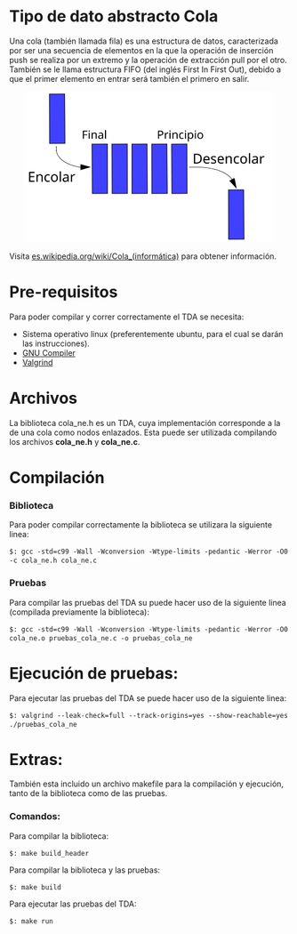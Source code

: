 # Tipo de dato abstracto Cola

Una cola (también llamada fila) es una estructura de datos, caracterizada por ser una secuencia de elementos en la que la operación de inserción push se realiza por un extremo y la operación de extracción pull por el otro. También se le llama estructura FIFO (del inglés First In First Out), debido a que el primer elemento en entrar será también el primero en salir.

<p align="center">
  <img width="450" src="https://github.com/P-Jonathan/sources/blob/master/img/Cola.svg">
</p>

Visita [es.wikipedia.org/wiki/Cola_(informática)](https://es.wikipedia.org/wiki/Cola_(inform%C3%A1tica)) para obtener información.

# Pre-requisitos

Para poder compilar y correr correctamente el TDA se necesita:

- Sistema operativo linux (preferentemente ubuntu, para el cual se darán las instrucciones).
- [GNU Compiler](https://gcc.gnu.org/install/index.html)
- [Valgrind](http://www.valgrind.org/downloads/current.html)

# Archivos

La biblioteca cola_ne.h es un TDA, cuya implementación corresponde a la de una cola como nodos enlazados. Esta puede ser utilizada compilando los archivos **cola_ne.h** y **cola_ne.c**.

# Compilación

### Biblioteca 

Para poder compilar correctamente la biblioteca se utilizara la siguiente linea:

```
$: gcc -std=c99 -Wall -Wconversion -Wtype-limits -pedantic -Werror -O0 -c cola_ne.h cola_ne.c
```

### Pruebas

Para compilar las pruebas del TDA su puede hacer uso de la siguiente linea (compilada previamente la biblioteca):

```
$: gcc -std=c99 -Wall -Wconversion -Wtype-limits -pedantic -Werror -O0 cola_ne.o pruebas_cola_ne.c -o pruebas_cola_ne
```

# Ejecución de pruebas:

Para ejecutar las pruebas del TDA se puede hacer uso de la siguiente linea:

```
$: valgrind --leak-check=full --track-origins=yes --show-reachable=yes ./pruebas_cola_ne
```

# Extras:
También esta incluido un archivo makefile para la compilación y ejecución, tanto de la biblioteca como de las pruebas.

### Comandos:

Para compilar la biblioteca:
```
$: make build_header
```

Para compilar la biblioteca y las pruebas:
```
$: make build
```

Para ejecutar las pruebas del TDA:
```
$: make run
```